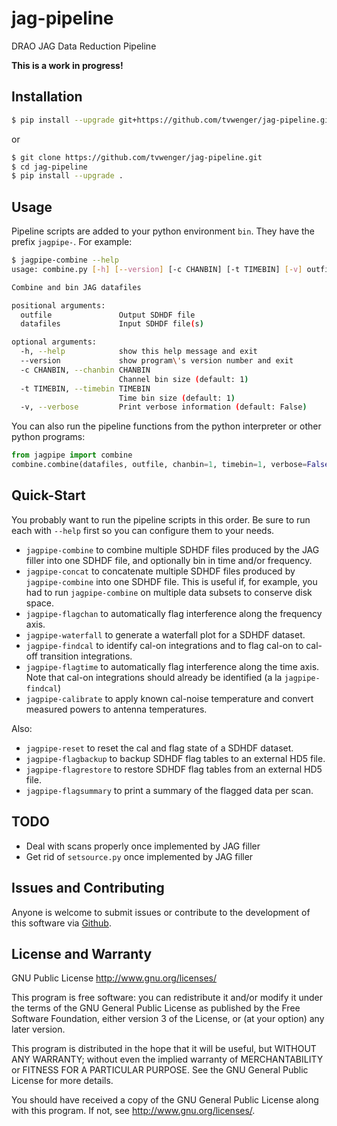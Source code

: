 # jag-pipeline
DRAO JAG Data Reduction Pipeline

**This is a work in progress!**

## Installation
```bash
$ pip install --upgrade git+https://github.com/tvwenger/jag-pipeline.git
```
or
```bash
$ git clone https://github.com/tvwenger/jag-pipeline.git
$ cd jag-pipeline
$ pip install --upgrade .
```

## Usage
Pipeline scripts are added to your python environment `bin`. They have the prefix `jagpipe-`.
For example:
```bash
$ jagpipe-combine --help
usage: combine.py [-h] [--version] [-c CHANBIN] [-t TIMEBIN] [-v] outfile datafiles [datafiles ...]

Combine and bin JAG datafiles

positional arguments:
  outfile               Output SDHDF file
  datafiles             Input SDHDF file(s)

optional arguments:
  -h, --help            show this help message and exit
  --version             show program\'s version number and exit
  -c CHANBIN, --chanbin CHANBIN
                        Channel bin size (default: 1)
  -t TIMEBIN, --timebin TIMEBIN
                        Time bin size (default: 1)
  -v, --verbose         Print verbose information (default: False)
```

You can also run the pipeline functions from the python interpreter or other python
programs:

```python
from jagpipe import combine
combine.combine(datafiles, outfile, chanbin=1, timebin=1, verbose=False)
```

## Quick-Start

You probably want to run the pipeline scripts in this order. Be sure to run each with `--help`
first so you can configure them to your needs.

* `jagpipe-combine` to combine multiple SDHDF files produced by the JAG filler into one SDHDF file, and optionally bin in time and/or frequency.
* `jagpipe-concat` to concatenate multiple SDHDF files produced by `jagpipe-combine` into one SDHDF file. This is useful if, for example, you had to run `jagpipe-combine`
   on multiple data subsets to conserve disk space.
* `jagpipe-flagchan` to automatically flag interference along the frequency axis.
* `jagpipe-waterfall` to generate a waterfall plot for a SDHDF dataset.
* `jagpipe-findcal` to identify cal-on integrations and to flag cal-on to cal-off transition integrations.
* `jagpipe-flagtime` to automatically flag interference along the time axis. Note that cal-on integrations should already be identified (a la `jagpipe-findcal`)
* `jagpipe-calibrate` to apply known cal-noise temperature and convert measured powers to antenna temperatures.

Also:

* `jagpipe-reset` to reset the cal and flag state of a SDHDF dataset.
* `jagpipe-flagbackup` to backup SDHDF flag tables to an external HD5 file.
* `jagpipe-flagrestore` to restore SDHDF flag tables from an external HD5 file.
* `jagpipe-flagsummary` to print a summary of the flagged data per scan.


## TODO
* Deal with scans properly once implemented by JAG filler
* Get rid of `setsource.py` once implemented by JAG filler

## Issues and Contributing

Anyone is welcome to submit issues or contribute to the development
of this software via [Github](https://github.com/tvwenger/jag-pipeline).

## License and Warranty

GNU Public License
http://www.gnu.org/licenses/

This program is free software: you can redistribute it and/or modify
it under the terms of the GNU General Public License as published
by the Free Software Foundation, either version 3 of the License,
or (at your option) any later version.

This program is distributed in the hope that it will be useful,
but WITHOUT ANY WARRANTY; without even the implied warranty of
MERCHANTABILITY or FITNESS FOR A PARTICULAR PURPOSE.  See the
GNU General Public License for more details.

You should have received a copy of the GNU General Public License
along with this program.  If not, see <http://www.gnu.org/licenses/>.